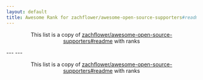 ```yaml
---
layout: default
title: Awesome Rank for zachflower/awesome-open-source-supporters#readme
---
```


<p align="center">
	This list is a copy of <a href="https://github.com/zachflower/awesome-open-source-supporters#readme">zachflower/awesome-open-source-supporters#readme</a> with ranks
</p>
---
---
<p align="center">
	This list is a copy of <a href="https://github.com/zachflower/awesome-open-source-supporters#readme">zachflower/awesome-open-source-supporters#readme</a> with ranks
</p>
